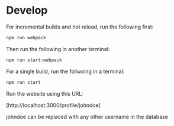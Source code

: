 # Develop

For incremental builds and hot reload, run the following first:


```bash
npm run webpack
```

Then run the following in another terminal:

```bash
npm run start:webpack
```

For a single build, run the follwoing in a terminal:

```bash
npm run start
```

Run the website using this URL:

[http://localhost:3000/profile/johndoe]

johndoe can be replaced with any other username in the database
